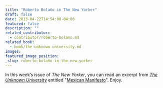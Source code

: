 ```yaml
---
title: "Roberto Bolaño in The New Yorker"
draft: false
date: 2013-04-22T14:54:00-04:00
featured: false
description: ""
related_contributor:
  - contributor/roberto-bolano.md
related_book:
  - book/the-unknown-university.md
images:
featured_image_position: 
_slug: roberto-bolaño-in-the-new-yorker
---
```


In this week’s issue of _The New Yorker_, you can read an excerpt from [_The Unknown University_](http://ndbooks.com/book/the-unknown-university) entitled "[Mexican Manifesto](http://www.newyorker.com/fiction/features/2013/04/22/130422fi_fiction_bolano)". Enjoy. 


